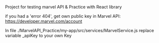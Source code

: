 Project for testing marvel API & Practice with React library

if you had a 'error 404', get own public key in Marvel API: https://developer.marvel.com/account

In file ./MarvelAPI_Practice/my-app/src/services/MarvelService.js replace variable _apiKey to your own Key